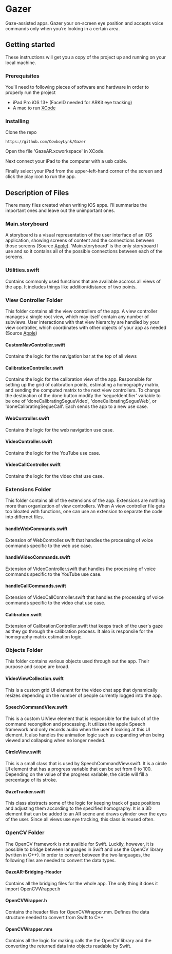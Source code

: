 # Gazer
Gaze-assisted apps. Gazer your on-screen eye position and accepts voice commands only when you’re looking in a certain area.

## Getting started
These instructions will get you a copy of the project up and running on your local machine.

### Prerequisites
You'll need to following pieces of software and hardware in order to properly run the project
* iPad Pro iOS 13+ (FaceID needed for ARKit eye tracking)
* A mac to run [XCode](https://developer.apple.com/xcode/)

### Installing
Clone the repo
```
https://github.com/CowboyLynk/Gazer
```
Open the file 'GazeAR.xcworkspace' in XCode.

Next connect your iPad to the computer with a usb cable.

Finally select your iPad from the upper-left-hand corner of the screen and click the play icon to run the app.

## Description of Files
There many files created when writing iOS apps. I'll summarize the important ones and leave out the unimportant ones.

### Main.storyboard
A storyboard is a visual representation of the user interface of an iOS application, showing screens of content and the connections between those screens (Source [Apple](https://developer.apple.com/library/archive/documentation/General/Conceptual/Devpedia-CocoaApp/Storyboard.html)). 'Main.storyboard' is the only storyboard I use and so it contains all of the possible connections between each of the screens. 

### Utilities.swift
Contains commonly used functions that are available accross all views of the app. It includes things like addition/distance of two points.

### View Controller Folder
This folder contains all the view controllers of the app. A view controller manages a single root view, which may itself contain any number of subviews. User interactions with that view hierarchy are handled by your view controller, which coordinates with other objects of your app as needed (Source [Apple](https://developer.apple.com/documentation/uikit/view_controllers))
#### CustomNavController.swift
Contains the logic for the navigation bar at the top of all views
#### CalibrationController.swift
Contains the logic for the calibration view of the app. Responsible for setting up the grid of calibration points, estimating a homography matrix, and sending the computed matrix to the next view controllers. To change the destination of the done button modify the 'segueIdentifier' variable to be one of 'doneCalibratingSegueVideo', 'doneCalibratingSegueWeb', or 'doneCalibratingSegueCall'. Each sends the app to a new use case.
#### WebController.swift
Contains the logic for the web navigation use case. 
#### VideoController.swift
Contains the logic for the YouTube use case. 
#### VideoCallController.swift
Contains the logic for the video chat use case. 

### Extensions Folder
This folder contains all of the extensions of the app. Extensions are nothing more than organization of view controllers. When A view controller file gets too bloated with functions, one can use an extension to separate the code into differnet files.
#### handleWebCommands.swift
Extension of WebController.swift that handles the processing of voice commands specific to the web use case.
#### handleVideoCommands.swift
Extension of VideoController.swift that handles the processing of voice commands specific to the YouTube use case.
#### handleCallCommands.swift
Extension of VideoCallController.swift that handles the processing of voice commands specific to the video chat use case.
#### Calibration.swift
Extension of CalibrationController.swift that keeps track of the user's gaze as they go through the calibration process. It also is responsile for the homography matrix estimation logic.

### Objects Folder
This folder contains various objects used through out the app. Their purpose and scope are broad.
#### VideoViewCollection.swift
This is a custom grid UI element for the video chat app that dynamically resizes depending on the number of people currently logged into the app.
#### SpeechCommandView.swift
This is a custom UIView element that is responsible for the bulk of of the command recongition and processing. It utilizes the apple Speech framework and only records audio when the user it looking at this UI element. It also handles the animation logic such as expanding when being viewed and collapsing when no longer needed.
#### CircleView.swift
This is a small class that is used by SpeechCommandView.swift. It is a circle UI element that has a progress variable that can be set from 0 to 100. Depending on the value of the progress variable, the circle will fill a percentage of its stroke. 
#### GazeTracker.swift
This class abstracts some of the logic for keeping track of gaze positions and adjusting them according to the specified homography. It is a 3D element that can be added to an AR scene and draws cylinder over the eyes of the user. Since all views use eye tracking, this class is reused often.

### OpenCV Folder
The OpenCV framework is not availble for Swift. Luckily, however, it is possible to bridge between languages in Swift and use the OpenCV library (written in C++). In order to convert between the two languages, the following files are needed to convert the data types.
#### GazeAR-Bridging-Header
Contains all the bridging files for the whole app. The only thing it does it import OpenCVWrapper.h
#### OpenCVWrapper.h
Contains the header files for OpenCVWrapper.mm. Defines the data structure needed to convert from Swift to C++
#### OpenCVWrapper.mm
Contains all the logic for making calls the the OpenCV library and the converting the returned data into objects readable by Swift.

